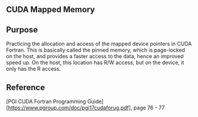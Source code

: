 ## CUDA Mapped Memory

## Purpose
Practicing the allocation and access of the mapped device pointers in CUDA Fortran. This is basically called the pinned memory, which is page-locked on the host, and provides a faster access to the data, hence an improved speed up. On the host, this location has R/W access, but on the device, it only has the R access.

## Reference
[PGI CUDA Fortran Programming Guide][https://www.pgroup.com/doc/pgi17cudaforug.pdf], page 76 - 77
